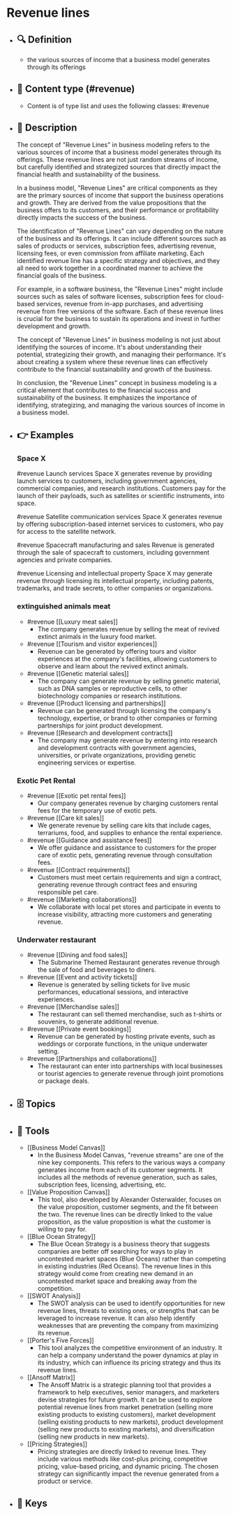 # Revenue lines
- ## 🔍 Definition
  - the various sources of income that a business model generates through its offerings
- ## 📰 Content type (#revenue)
  - Content is of type list and uses the following classes: #revenue

- ## 📖 Description
  The concept of "Revenue Lines" in business modeling refers to the various sources of income that a business model generates through its offerings. These revenue lines are not just random streams of income, but carefully identified and strategized sources that directly impact the financial health and sustainability of the business.
  
  In a business model, "Revenue Lines" are critical components as they are the primary sources of income that support the business operations and growth. They are derived from the value propositions that the business offers to its customers, and their performance or profitability directly impacts the success of the business.
  
  The identification of "Revenue Lines" can vary depending on the nature of the business and its offerings. It can include different sources such as sales of products or services, subscription fees, advertising revenue, licensing fees, or even commission from affiliate marketing. Each identified revenue line has a specific strategy and objectives, and they all need to work together in a coordinated manner to achieve the financial goals of the business.
  
  For example, in a software business, the "Revenue Lines" might include sources such as sales of software licenses, subscription fees for cloud-based services, revenue from in-app purchases, and advertising revenue from free versions of the software. Each of these revenue lines is crucial for the business to sustain its operations and invest in further development and growth.
  
  The concept of "Revenue Lines" in business modeling is not just about identifying the sources of income. It's about understanding their potential, strategizing their growth, and managing their performance. It's about creating a system where these revenue lines can effectively contribute to the financial sustainability and growth of the business.
  
  In conclusion, the "Revenue Lines" concept in business modeling is a critical element that contributes to the financial success and sustainability of the business. It emphasizes the importance of identifying, strategizing, and managing the various sources of income in a business model.
- ## 👉 Examples
  ### Space X
  #revenue Launch services
  Space X generates revenue by providing launch services to customers, including government agencies, commercial companies, and research institutions. Customers pay for the launch of their payloads, such as satellites or scientific instruments, into space.
  
  #revenue Satellite communication services
  Space X generates revenue by offering subscription-based internet services to customers, who pay for access to the satellite network.
  
  #revenue Spacecraft manufacturing and sales
  Revenue is generated through the sale of spacecraft to customers, including government agencies and private companies.
  
  #revenue Licensing and intellectual property
  Space X may generate revenue through licensing its intellectual property, including patents, trademarks, and trade secrets, to other companies or organizations.
  
  ### 
  
  ### extinguished animals meat
  - #revenue [[Luxury meat sales]]
  	- The company generates revenue by selling the meat of revived extinct animals in the luxury food market.
  - #revenue [[Tourism and visitor experiences]]
  	- Revenue can be generated by offering tours and visitor experiences at the company's facilities, allowing customers to observe and learn about the revived extinct animals.
  - #revenue [[Genetic material sales]]
  	- The company can generate revenue by selling genetic material, such as DNA samples or reproductive cells, to other biotechnology companies or research institutions.
  - #revenue [[Product licensing and partnerships]]
  	- Revenue can be generated through licensing the company's technology, expertise, or brand to other companies or forming partnerships for joint product development.
  - #revenue [[Research and development contracts]]
  	- The company may generate revenue by entering into research and development contracts with government agencies, universities, or private organizations, providing genetic engineering services or expertise.
  ### Exotic Pet Rental
  - #revenue [[Exotic pet rental fees]]
  	- Our company generates revenue by charging customers rental fees for the temporary use of exotic pets.
  - #revenue [[Care kit sales]]
  	- We generate revenue by selling care kits that include cages, terrariums, food, and supplies to enhance the rental experience.
  - #revenue [[Guidance and assistance fees]]
  	- We offer guidance and assistance to customers for the proper care of exotic pets, generating revenue through consultation fees.
  - #revenue [[Contract requirements]]
  	- Customers must meet certain requirements and sign a contract, generating revenue through contract fees and ensuring responsible pet care.
  - #revenue [[Marketing collaborations]]
  	- We collaborate with local pet stores and participate in events to increase visibility, attracting more customers and generating revenue.
  ### Underwater restaurant
  - #revenue [[Dining and food sales]]
  	- The Submarine Themed Restaurant generates revenue through the sale of food and beverages to diners.
  - #revenue [[Event and activity tickets]]
  	- Revenue is generated by selling tickets for live music performances, educational sessions, and interactive experiences.
  - #revenue [[Merchandise sales]]
  	- The restaurant can sell themed merchandise, such as t-shirts or souvenirs, to generate additional revenue.
  - #revenue [[Private event bookings]]
  	- Revenue can be generated by hosting private events, such as weddings or corporate functions, in the unique underwater setting.
  - #revenue [[Partnerships and collaborations]]
  	- The restaurant can enter into partnerships with local businesses or tourist agencies to generate revenue through joint promotions or package deals.
- ## 🗄️ Topics
  
- ## 🧰 Tools
  - [[Business Model Canvas]]
    - In the Business Model Canvas, "revenue streams" are one of the nine key components. This refers to the various ways a company generates income from each of its customer segments. It includes all the methods of revenue generation, such as sales, subscription fees, licensing, advertising, etc.
  - [[Value Proposition Canvas]]
    - This tool, also developed by Alexander Osterwalder, focuses on the value proposition, customer segments, and the fit between the two. The revenue lines can be directly linked to the value proposition, as the value proposition is what the customer is willing to pay for.
  - [[Blue Ocean Strategy]]
    - The Blue Ocean Strategy is a business theory that suggests companies are better off searching for ways to play in uncontested market spaces (Blue Oceans) rather than competing in existing industries (Red Oceans). The revenue lines in this strategy would come from creating new demand in an uncontested market space and breaking away from the competition.
  - [[SWOT Analysis]]
    - The SWOT analysis can be used to identify opportunities for new revenue lines, threats to existing ones, or strengths that can be leveraged to increase revenue. It can also help identify weaknesses that are preventing the company from maximizing its revenue.
  - [[Porter's Five Forces]]
    - This tool analyzes the competitive environment of an industry. It can help a company understand the power dynamics at play in its industry, which can influence its pricing strategy and thus its revenue lines.
  - [[Ansoff Matrix]]
    - The Ansoff Matrix is a strategic planning tool that provides a framework to help executives, senior managers, and marketers devise strategies for future growth. It can be used to explore potential revenue lines from market penetration (selling more existing products to existing customers), market development (selling existing products to new markets), product development (selling new products to existing markets), and diversification (selling new products in new markets).
  - [[Pricing Strategies]]
    - Pricing strategies are directly linked to revenue lines. They include various methods like cost-plus pricing, competitive pricing, value-based pricing, and dynamic pricing. The chosen strategy can significantly impact the revenue generated from a product or service.
- ## 🔑 Keys
  
